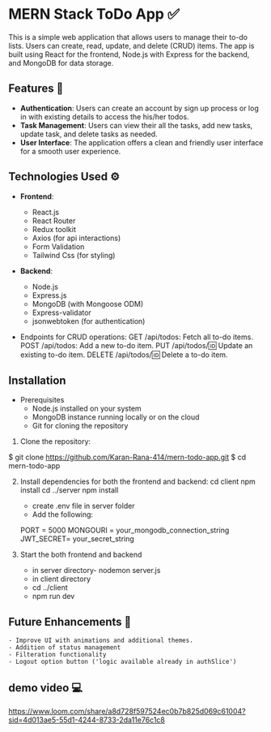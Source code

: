 # MERN Stack ToDo App ✅

This is a simple web application that allows users to manage their to-do lists. Users can create, read, update, and delete (CRUD) items. The app is built using React for the frontend, Node.js with Express for the backend, and MongoDB for data storage.


## Features 🙌

- **Authentication**: Users can create an account by sign up process or log in with existing details to access the his/her todos.
- **Task Management**: Users can view their all the tasks, add new tasks, update task, and delete tasks as needed.
- **User Interface**: The application offers a clean and friendly user interface for a smooth user experience.

## Technologies Used ⚙️

- **Frontend**:
  - React.js
  - React Router
  - Redux toolkit
  - Axios (for api interactions)
  - Form Validation
  - Tailwind Css (for styling)

- **Backend**:
  - Node.js
  - Express.js
  - MongoDB (with Mongoose ODM)
  - Express-validator
  - jsonwebtoken (for authentication)


- Endpoints for CRUD operations:
  GET /api/todos: Fetch all to-do items.
  POST /api/todos: Add a new to-do item.
  PUT /api/todos/:id: Update an existing to-do item.
  DELETE /api/todos/:id: Delete a to-do item.

## Installation

- Prerequisites
  - Node.js installed on your system
  - MongoDB instance running locally or on the cloud
  - Git for cloning the repository

1. Clone the repository:

$ git clone https://github.com/Karan-Rana-414/mern-todo-app.git
$ cd mern-todo-app

2. Install dependencies for both the frontend and backend:
    cd client
    npm install
    cd ../server
    npm install

    - create .env file in server folder
    - Add the following:

    PORT = 5000
    MONGOURI = your_mongodb_connection_string
    JWT_SECRET= your_secret_string

3. Start the both frontend and backend
    - in server directory- nodemon server.js
    - in client directory
    - cd ../client
    - npm run dev


## Future Enhancements 🚀
    - Improve UI with animations and additional themes.
    - Addition of status management
    - Filteration functionality
    - Logout option button ('logic available already in authSlice')


   

## demo video 💻
   https://www.loom.com/share/a8d728f597524ec0b7b825d069c61004?sid=4d013ae5-55d1-4244-8733-2da11e76c1c8




